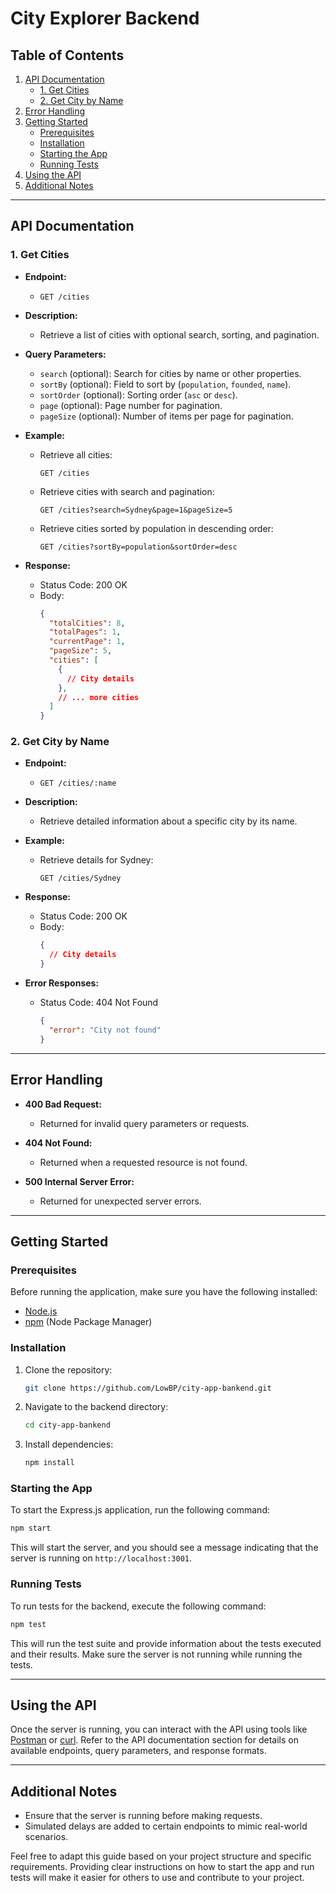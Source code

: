 
# City Explorer Backend

## Table of Contents

1. [API Documentation](#api-documentation)
    - [1. Get Cities](#1-get-cities)
    - [2. Get City by Name](#2-get-city-by-name)
2. [Error Handling](#error-handling)
3. [Getting Started](#getting-started)
    - [Prerequisites](#prerequisites)
    - [Installation](#installation)
    - [Starting the App](#starting-the-app)
    - [Running Tests](#running-tests)
4. [Using the API](#using-the-api)
5. [Additional Notes](#additional-notes)

---

## API Documentation

### 1. Get Cities

- **Endpoint:**
  - `GET /cities`

- **Description:**
  - Retrieve a list of cities with optional search, sorting, and pagination.

- **Query Parameters:**
  - `search` (optional): Search for cities by name or other properties.
  - `sortBy` (optional): Field to sort by (`population`, `founded`, `name`).
  - `sortOrder` (optional): Sorting order (`asc` or `desc`).
  - `page` (optional): Page number for pagination.
  - `pageSize` (optional): Number of items per page for pagination.

- **Example:**
  - Retrieve all cities:
    ```
    GET /cities
    ```

  - Retrieve cities with search and pagination:
    ```
    GET /cities?search=Sydney&page=1&pageSize=5
    ```

  - Retrieve cities sorted by population in descending order:
    ```
    GET /cities?sortBy=population&sortOrder=desc
    ```

- **Response:**
  - Status Code: 200 OK
  - Body:
    ```json
    {
      "totalCities": 8,
      "totalPages": 1,
      "currentPage": 1,
      "pageSize": 5,
      "cities": [
        {
          // City details
        },
        // ... more cities
      ]
    }
    ```

### 2. Get City by Name

- **Endpoint:**
  - `GET /cities/:name`

- **Description:**
  - Retrieve detailed information about a specific city by its name.

- **Example:**
  - Retrieve details for Sydney:
    ```
    GET /cities/Sydney
    ```

- **Response:**
  - Status Code: 200 OK
  - Body:
    ```json
    {
      // City details
    }
    ```

- **Error Responses:**
  - Status Code: 404 Not Found
    ```json
    {
      "error": "City not found"
    }
    ```

---

## Error Handling

- **400 Bad Request:**
  - Returned for invalid query parameters or requests.

- **404 Not Found:**
  - Returned when a requested resource is not found.

- **500 Internal Server Error:**
  - Returned for unexpected server errors.

---

## Getting Started

### Prerequisites

Before running the application, make sure you have the following installed:

- [Node.js](https://nodejs.org/)
- [npm](https://www.npmjs.com/) (Node Package Manager)

### Installation

1. Clone the repository:

   ```bash
   git clone https://github.com/LowBP/city-app-bankend.git
   ```

2. Navigate to the backend directory:

   ```bash
   cd city-app-bankend
   ```

3. Install dependencies:

   ```bash
   npm install
   ```

### Starting the App

To start the Express.js application, run the following command:

```bash
npm start
```

This will start the server, and you should see a message indicating that the server is running on `http://localhost:3001`.

### Running Tests

To run tests for the backend, execute the following command:

```bash
npm test
```

This will run the test suite and provide information about the tests executed and their results. Make sure the server is not running while running the tests.

---

## Using the API

Once the server is running, you can interact with the API using tools like [Postman](https://www.postman.com/) or [curl](https://curl.se/). Refer to the API documentation section for details on available endpoints, query parameters, and response formats.

---

## Additional Notes

- Ensure that the server is running before making requests.
- Simulated delays are added to certain endpoints to mimic real-world scenarios.

Feel free to adapt this guide based on your project structure and specific requirements. Providing clear instructions on how to start the app and run tests will make it easier for others to use and contribute to your project.
